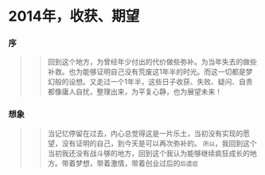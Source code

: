 2014年，收获、期望
======

### 序

>> 回到这个地方，为曾经年少付出的代价做些弥补。为当年失去的做些补救。也为能够证明自己没有荒废这1年半的时光。而这一切都是梦幻般的设想。又走过一个1年半，这些日子收获、失败、疑问、自责都像庸人自扰，整理出来，为平复心静，也为展望未来！

### 想象

>> 当记忆停留在过去，内心总觉得这是一片乐土，当初没有实现的愿望，没有证明的自己，到今天是可以再次弥补的。
>> `所以`，我回到这个当初我还没有战斗够的地方，回到这个我认为能够继续疯狂成长的地方。带着梦想，带着激情，带着创业过后的`后遗症`
